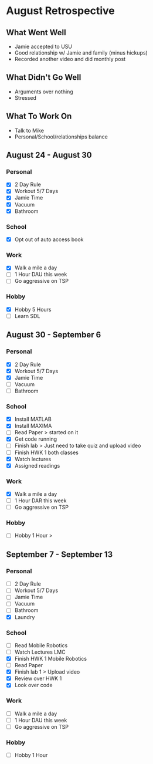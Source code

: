# August Retrospective
## What Went Well
* Jamie accepted to USU
* Good relationship w/ Jamie and family (minus hickups)
* Recorded another video and did monthly post

## What Didn't Go Well
* Arguments over nothing
* Stressed 

## What To Work On
* Talk to Mike
* Personal/School/relationships balance

## August 24 - August 30
### Personal
- [X] 2 Day Rule 
- [X] Workout 5/7 Days 
- [X] Jamie Time
- [X] Vacuum  
- [X] Bathroom   

### School
- [X] Opt out of auto access book

### Work 
- [X] Walk a mile a day
- [ ] 1 Hour DAU this week 
- [ ] Go aggressive on TSP 

### Hobby
- [X] Hobby 5 Hours
- [ ] Learn SDL

## August 30 - September 6 
### Personal
- [X] 2 Day Rule 
- [X] Workout 5/7 Days 
- [X] Jamie Time
- [ ] Vacuum  
- [ ] Bathroom   

### School
- [X] Install MATLAB
- [X] Install MAXIMA
- [ ] Read Paper > started on it
- [X] Get code running 
- [ ] Finish lab > Just need to take quiz and upload video
- [ ] Finish HWK 1 both classes
- [X] Watch lectures
- [X] Assigned readings

### Work 
- [X] Walk a mile a day
- [ ] 1 Hour DAR this week 
- [ ] Go aggressive on TSP 

### Hobby
- [ ] Hobby 1 Hour > 

## September 7 - September 13
### Personal
- [ ] 2 Day Rule 
- [ ] Workout 5/7 Days 
- [ ] Jamie Time
- [ ] Vacuum  
- [ ] Bathroom   
- [X] Laundry

### School
- [ ] Read Mobile Robotics
- [ ] Watch Lectures LMC
- [X] Finish HWK 1 Mobile Robotics
- [ ] Read Paper
- [X] Finish lab 1 > Upload video
- [X] Review over HWK 1
- [X] Look over code

### Work 
- [ ] Walk a mile a day
- [ ] 1 Hour DAU this week 
- [ ] Go aggressive on TSP 

### Hobby
- [ ] Hobby 1 Hour 
